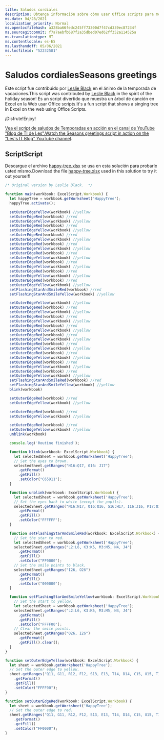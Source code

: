 ```yaml
---
title: Saludos cordiales
description: Obtenga información sobre cómo usar Office scripts para mostrar un árbol de canción en Excel en la Web.
ms.date: 04/28/2021
localization_priority: Normal
ms.openlocfilehash: a328ba66fedc245ff73300d7f47cd339ec87234f
ms.sourcegitcommit: f7a7aebfb687f2a35dbed07ed62ff352a114525a
ms.translationtype: MT
ms.contentlocale: es-ES
ms.lasthandoff: 05/06/2021
ms.locfileid: "52232581"
---
```

# <a name="seasons-greetings"></a><span data-ttu-id="0dd1a-103">Saludos cordiales</span><span class="sxs-lookup"><span data-stu-id="0dd1a-103">Seasons greetings</span></span>

<span data-ttu-id="0dd1a-104">Este script fue contribuido por [Leslie Black](https://www.linkedin.com/in/lesblackconsultant/) en el ánimo de la temporada de vacaciones.</span><span class="sxs-lookup"><span data-stu-id="0dd1a-104">This script was contributed by [Leslie Black](https://www.linkedin.com/in/lesblackconsultant/) in the spirit of the holiday season!</span></span> <span data-ttu-id="0dd1a-105">Es un script divertido que muestra un árbol de canción en Excel en la Web usar Office scripts.</span><span class="sxs-lookup"><span data-stu-id="0dd1a-105">It's a fun script that shows a singing tree in Excel on the web using Office Scripts.</span></span>

<span data-ttu-id="0dd1a-106">¡Disfrute!</span><span class="sxs-lookup"><span data-stu-id="0dd1a-106">Enjoy!</span></span>

<span data-ttu-id="0dd1a-107">[Vea el script de saludos de Temporadas en acción en el canal de YouTube "Blog de TI de Les".](https://youtu.be/HBiGEkzmkgo)</span><span class="sxs-lookup"><span data-stu-id="0dd1a-107">[Watch the Seasons greetings script in action on the "Les's IT Blog" YouTube channel](https://youtu.be/HBiGEkzmkgo).</span></span>

## <a name="script"></a><span data-ttu-id="0dd1a-108">Script</span><span class="sxs-lookup"><span data-stu-id="0dd1a-108">Script</span></span>

<span data-ttu-id="0dd1a-109">Descargue el archivo <a href="happy-tree.xlsx">happy-tree.xlsx</a> se usa en esta solución para probarlo usted mismo.</span><span class="sxs-lookup"><span data-stu-id="0dd1a-109">Download the file <a href="happy-tree.xlsx">happy-tree.xlsx</a> used in this solution to try it out yourself!</span></span>

```TypeScript
/* Original version by Leslie Black.  */

function main(workbook: ExcelScript.Workbook) {
  let happyTree = workbook.getWorksheet('HappyTree');
  happyTree.activate();

  setOuterEdgeYellow(workbook) //yellow
  setOuterEdgeRed(workbook) //red
  setOuterEdgeYellow(workbook) //yellow
  setOuterEdgeRed(workbook) //red
  setOuterEdgeYellow(workbook) //yellow
  setOuterEdgeRed(workbook) //red
  setOuterEdgeYellow(workbook) //yellow
  setOuterEdgeRed(workbook) //red
  setOuterEdgeYellow(workbook) //yellow
  setOuterEdgeRed(workbook) //red
  setOuterEdgeYellow(workbook) //yellow
  setOuterEdgeRed(workbook) //red
  setOuterEdgeYellow(workbook) //yellow
  setOuterEdgeRed(workbook) //red
  setOuterEdgeYellow(workbook) //yellow
  setOuterEdgeRed(workbook) //red
  setOuterEdgeYellow(workbook) //yellow
  setFlashingStarAndSmileRed(workbook) //red
  setFlashingStarAndSmileYellow(workbook) //yellow

  setOuterEdgeYellow(workbook) //yellow
  setOuterEdgeRed(workbook) //red
  setOuterEdgeYellow(workbook) //yellow
  setOuterEdgeRed(workbook) //red
  setOuterEdgeYellow(workbook) //yellow
  setOuterEdgeRed(workbook) //red
  setOuterEdgeYellow(workbook) //yellow
  setOuterEdgeRed(workbook) //red
  setOuterEdgeYellow(workbook) //yellow
  setOuterEdgeRed(workbook) //red
  setOuterEdgeYellow(workbook) //yellow
  setOuterEdgeRed(workbook) //red
  setOuterEdgeYellow(workbook) //yellow
  setOuterEdgeRed(workbook) //red
  setOuterEdgeYellow(workbook) //yellow
  setOuterEdgeRed(workbook) //red
  setOuterEdgeYellow(workbook) //yellow
  setFlashingStarAndSmileRed(workbook) //red
  setFlashingStarAndSmileYellow(workbook) //yellow
  blink(workbook)

  setOuterEdgeRed(workbook) //red
  setOuterEdgeYellow(workbook) //yellow

  setOuterEdgeRed(workbook) //red
  setOuterEdgeYellow(workbook) //yellow

  setOuterEdgeRed(workbook) //red
  setOuterEdgeYellow(workbook) //yellow
  unblink(workbook)

  console.log('Routine finished');

  function blink(workbook: ExcelScript.Workbook) {
    let selectedSheet = workbook.getWorksheet('HappyTree');
    // Set the eyes to brown.
    selectedSheet.getRanges("N16:Q17, G16: J17")
      .getFormat()
      .getFill()
      .setColor("C65911");
  }

  function unblink(workbook: ExcelScript.Workbook) {
    let selectedSheet = workbook.getWorksheet('HappyTree');
    // Set the eyes back to white (except the pupils).
    selectedSheet.getRanges("N16:N17, O16:Q16, G16:H17, I16:J16, P17:Q17, J17")
      .getFormat()
      .getFill()
      .setColor("FFFFFF");
  }

  function setFlashingStarAndSmileRed(workbook: ExcelScript.Workbook) {
    // Set the star to red.
    let selectedSheet = workbook.getWorksheet('HappyTree');
    selectedSheet.getRanges("L2:L6, K3:K5, M3:M5, N4, J4")
      .getFormat()
      .getFill()
      .setColor("FF0000");
    // Set the smile points to black.
    selectedSheet.getRanges("I26, O26")
      .getFormat()
      .getFill()
      .setColor("000000");
  }

  function setFlashingStarAndSmileYellow(workbook: ExcelScript.Workbook) {
    // Set the start to yellow.
    let selectedSheet = workbook.getWorksheet('HappyTree');
    selectedSheet.getRanges("L2:L6, K3:K5, M3:M5, N4, J4")
      .getFormat()
      .getFill()
      .setColor("FFFF00");
    // Clear the smile points.
    selectedSheet.getRanges("O26, I26")
      .getFormat()
      .getFill().clear();
  }
}

function setOuterEdgeYellow(workbook: ExcelScript.Workbook) {
  let sheet = workbook.getWorksheet('HappyTree');
  // Set the outer edge to yellow.
  sheet.getRanges("Q11, G11, R12, F12, S13, E13, T14, D14, C15, U15, T16:T17, D16:D17, C18, U18, T19, D19, L2:L6, C21, U21, C23, U23, C25, U25, C27, U27, C29, U29, T30, D30, K3:K5, M3: M5, S31, E31, R32, F32, Q33, G33, P34, H34, O35, I35, N36:N37, J36:J37, K37:M37, N4, J4, K7, M7, N8, J8, O9, I9, P10, H10")
    .getFormat()
    .getFill()
    .setColor("FFFF00");
}

function setOuterEdgeRed(workbook: ExcelScript.Workbook) {
  let sheet = workbook.getWorksheet('HappyTree');
  // Set the outer edge to red.
  sheet.getRanges("Q11, G11, R12, F12, S13, E13, T14, D14, C15, U15, T16:T17, D16:D17, C18, U18, T19, D19, L2:L6, C21, U21, C23, U23, C25, U25, C27, U27, C29, U29, T30, D30, K3:K5, M3: M5, S31, E31, R32, F32, Q33, G33, P34, H34, O35, I35, N36:N37, J36:J37, K37:M37, N4, J4, K7, M7, N8, J8, O9, I9, P10, H10")
    .getFormat()
    .getFill()
    .setColor("FF0000");
}
```
